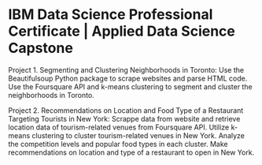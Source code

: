 # IBM Data Science Professional Certificate | Applied Data Science Capstone
Project 1. Segmenting and Clustering Neighborhoods in Toronto: Use the Beautifulsoup Python package to scrape websites and parse HTML code. Use the Foursquare API and k-means clustering to segment and cluster the neighborhoods in Toronto.

Project 2. Recommendations on Location and Food Type of a Restaurant Targeting Tourists in New York: Scrappe data from website and retrieve location data of tourism-related venues from Foursquare API. Utilize k-means clustering to cluster tourism-related venues in New York. Analyze the competition levels and popular food types in each cluster. Make recommendations on location and type of a restaurant to open in New York.
